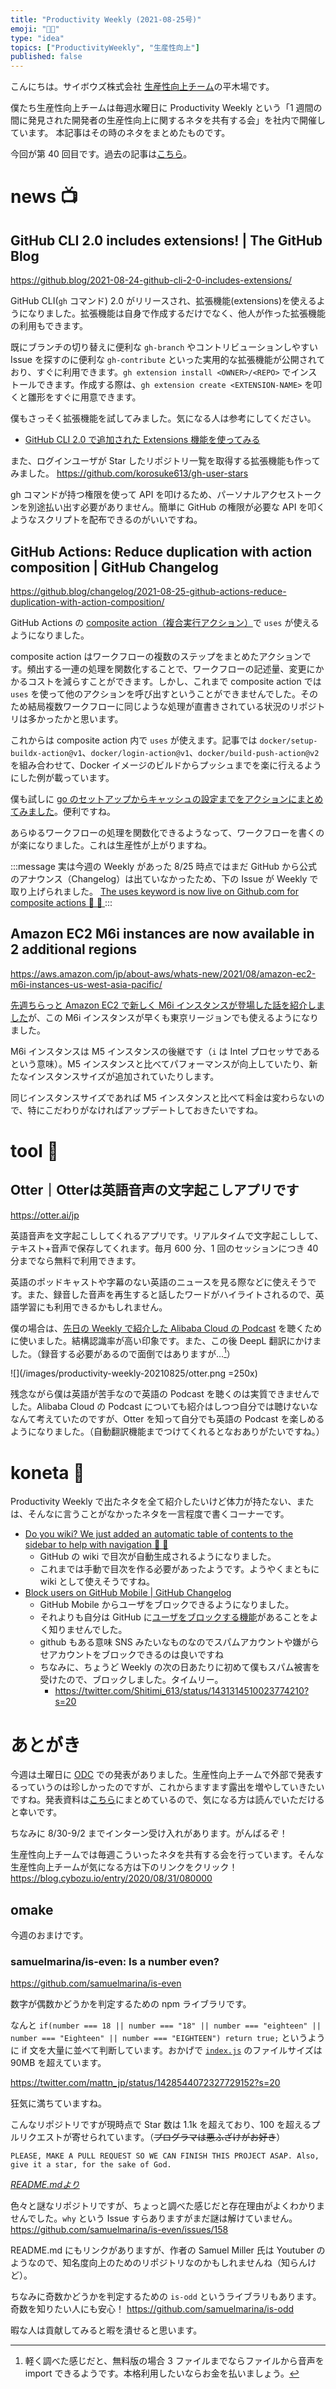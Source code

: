 ```yaml
---
title: "Productivity Weekly (2021-08-25号)"
emoji: "🧑‍💻"
type: "idea"
topics: ["ProductivityWeekly", "生産性向上"]
published: false
---
```


こんにちは。サイボウズ株式会社 [生産性向上チーム](https://blog.cybozu.io/entry/2020/08/31/080000)の平木場です。

僕たち生産性向上チームは毎週水曜日に Productivity Weekly という「1 週間の間に発見された開発者の生産性向上に関するネタを共有する会」を社内で開催しています。
本記事はその時のネタをまとめたものです。

今回が第 40 回目です。過去の記事は[こちら](https://zenn.dev/topics/productivityweekly)。

# news 📺

## GitHub CLI 2.0 includes extensions! | The GitHub Blog
https://github.blog/2021-08-24-github-cli-2-0-includes-extensions/

GitHub CLI(`gh` コマンド) 2.0 がリリースされ、拡張機能(extensions)を使えるようになりました。拡張機能は自身で作成するだけでなく、他人が作った拡張機能の利用もできます。

既にブランチの切り替えに便利な `gh-branch` やコントリビューションしやすい Issue を探すのに便利な `gh-contribute` といった実用的な拡張機能が公開されており、すぐに利用できます。`gh extension install <OWNER>/<REPO>` でインストールできます。作成する際は、`gh extension create <EXTENSION-NAME>` を叩くと雛形をすぐに用意できます。

僕もさっそく拡張機能を試してみました。気になる人は参考にしてください。
- [GitHub CLI 2.0 で追加された Extensions 機能を使ってみる](https://zenn.dev/korosuke613/scraps/5024ca81623aa0)

また、ログインユーザが Star したリポジトリ一覧を取得する拡張機能も作ってみました。
https://github.com/korosuke613/gh-user-stars

gh コマンドが持つ権限を使って API を叩けるため、パーソナルアクセストークンを別途払い出す必要がありません。簡単に GitHub の権限が必要な API を叩くようなスクリプトを配布できるのがいいですね。

## GitHub Actions: Reduce duplication with action composition | GitHub Changelog
https://github.blog/changelog/2021-08-25-github-actions-reduce-duplication-with-action-composition/

GitHub Actions の [composite action（複合実行アクション）](https://docs.github.com/en/actions/creating-actions/creating-a-composite-action)で `uses` が使えるようになりました。

composite action はワークフローの複数のステップをまとめたアクションです。頻出する一連の処理を関数化することで、ワークフローの記述量、変更にかかるコストを減らすことができます。しかし、これまで composite action では `uses` を使って他のアクションを呼び出すということができませんでした。そのため結局複数ワークフローに同じような処理が直書きされている状況のリポジトリは多かったかと思います。

これからは composite action 内で `uses` が使えます。記事では `docker/setup-buildx-action@v1`、`docker/login-action@v1`、`docker/build-push-action@v2` を組み合わせて、Docker イメージのビルドからプッシュまでを楽に行えるようにした例が載っています。

僕も試しに [go のセットアップからキャッシュの設定までをアクションにまとめてみました](https://github.com/korosuke613/playground/pull/7/files)。便利ですね。

あらゆるワークフローの処理を関数化できるようなって、ワークフローを書くのが楽になりました。これは生産性が上がりますね。

:::message
実は今週の Weekly があった 8/25 時点ではまだ GitHub から公式のアナウンス（Changelog）は出ていなかったため、下の Issue が Weekly で取り上げられました。
[The uses keyword is now live on Github.com for composite actions 🎉 🎉 ](https://github.com/actions/runner/issues/646#issuecomment-901336347)
:::

## Amazon EC2 M6i instances are now available in 2 additional regions
https://aws.amazon.com/jp/about-aws/whats-new/2021/08/amazon-ec2-m6i-instances-us-west-asia-pacific/

[先週ちらっと Amazon EC2 で新しく M6i インスタンスが登場した話を紹介しました](https://zenn.dev/korosuke613/articles/productivity-weekly-20210818#koneta-%F0%9F%8D%98)が、この M6i インスタンスが早くも東京リージョンでも使えるようになりました。

M6i インスタンスは M5 インスタンスの後継です（`i` は Intel プロセッサであるという意味）。M5 インスタンスと比べてパフォーマンスが向上していたり、新たなインスタンスサイズが追加されていたりします。

同じインスタンスサイズであれば M5 インスタンスと比べて料金は変わらないので、特にこだわりがなければアップデートしておきたいですね。

# tool 🔨

## Otter｜Otterは英語音声の文字起こしアプリです
https://otter.ai/jp

英語音声を文字起こししてくれるアプリです。リアルタイムで文字起こしして、テキスト+音声で保存してくれます。毎月 600 分、1 回のセッションにつき 40 分までなら無料で利用できます。

英語のポッドキャストや字幕のない英語のニュースを見る際などに使えそうです。また、録音した音声を再生すると話したワードがハイライトされるので、英語学習にも利用できるかもしれません。

僕の場合は、[先日の Weekly で紹介した Alibaba Cloud の Podcast](https://zenn.dev/korosuke613/articles/productivity-weekly-20210811#koneta-%F0%9F%8D%98) を聴くために使いました。結構認識率が高い印象です。また、この後 DeepL 翻訳にかけました。（録音する必要があるので面倒ではありますが...[^import]）

![](/images/productivity-weekly-20210825/otter.png =250x)

残念ながら僕は英語が苦手なので英語の Podcast を聴くのは実質できませんでした。Alibaba Cloud の Podcast についても紹介はしつつ自分では聴けないななんて考えていたのですが、Otter を知って自分でも英語の Podcast を楽しめるようになりました。（自動翻訳機能までつけてくれるとなおありがたいですね。）

[^import]: 軽く調べた感じだと、無料版の場合 3 ファイルまでならファイルから音声を import できるようです。本格利用したいならお金を払いましょう。

# koneta 🍘
Productivity Weekly で出たネタを全て紹介したいけど体力が持たない、または、そんなに言うことがなかったネタを一言程度で書くコーナーです。

- [Do you wiki?  We just added an automatic table of contents to the sidebar to help with navigation 🧭 📖](https://twitter.com/github/status/1428466581554745352)
  - GitHub の wiki で目次が自動生成されるようになりました。
  - これまでは手動で目次を作る必要があったようです。ようやくまともに wiki として使えそうですね。
- [Block users on GitHub Mobile | GitHub Changelog](https://github.blog/changelog/2021-08-24-block-users-on-github-mobile/)
  - GitHub Mobile からユーザをブロックできるようになりました。
  - それよりも自分は GitHub に[ユーザをブロックする機能](https://docs.github.com/en/communities/maintaining-your-safety-on-github/blocking-a-user-from-your-personal-account)があることをよく知りませんでした。
  - github もある意味 SNS みたいなものなのでスパムアカウントや嫌がらせアカウントをブロックできるのは良いですね
  - ちなみに、ちょうど Weekly の次の日あたりに初めて僕もスパム被害を受けたので、ブロックしました。タイムリー。
    - https://twitter.com/Shitimi_613/status/1431314510023774210?s=20

# あとがき
今週は土曜日に [ODC](https://event.ospn.jp/odc2021-online) での発表がありました。生産性向上チームで外部で発表するっていうのは珍しかったのですが、これからますます露出を増やしていきたいですね。発表資料は[こちら](https://event.ospn.jp/odc2021-online/session/376878)にまとめているので、気になる方は読んでいただけると幸いです。

ちなみに 8/30-9/2 までインターン受け入れがあります。がんばるぞ！

生産性向上チームでは毎週こういったネタを共有する会を行っています。そんな生産性向上チームが気になる方は下のリンクをクリック！
https://blog.cybozu.io/entry/2020/08/31/080000

## omake
今週のおまけです。

### samuelmarina/is-even: Is a number even?
https://github.com/samuelmarina/is-even

数字が偶数かどうかを判定するための npm ライブラリです。

なんと `if(number === 18 || number === "18" || number === "eighteen" || number === "Eighteen" || number === "EIGHTEEN") return true;` というように if 文を大量に並べて判断しています。おかげで [`index.js`](https://github.com/samuelmarina/is-even/blob/316732ff0f41a49cf439cb704e0d491d5b6e4963/index.js) のファイルサイズは 90MB を超えています。

https://twitter.com/mattn_jp/status/1428544072327729152?s=20

狂気に満ちていますね。

こんなリポジトリですが現時点で Star 数は 1.1k を超えており、100 を超えるプルリクエストが寄せられています。（~~プログラマは悪ふざけがお好き~~）

```text:作者はこのプロジェクトの早急な完成を望んでいます。
PLEASE, MAKE A PULL REQUEST SO WE CAN FINISH THIS PROJECT ASAP. Also, give it a star, for the sake of God.
```
*[README.mdより](https://github.com/samuelmarina/is-even/blob/316732ff0f41a49cf439cb704e0d491d5b6e4963/README.md#contributing)*

色々と謎なリポジトリですが、ちょっと調べた感じだと存在理由がよくわかりませんでした。`why` という Issue すらありますがまだ謎は解けていません。
https://github.com/samuelmarina/is-even/issues/158

README.md にもリンクがありますが、作者の Samuel Miller 氏は Youtuber のようなので、知名度向上のためのリポジトリなのかもしれませんね（知らんけど）。

ちなみに奇数かどうかを判定するための `is-odd` というライブラリもあります。奇数を知りたい人にも安心！
https://github.com/samuelmarina/is-odd

暇な人は貢献してみると暇を潰せると思います。